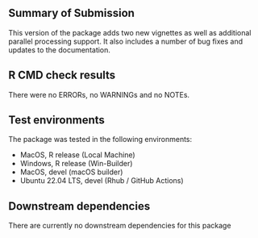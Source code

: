 ## Summary of Submission

This version of the package adds two new vignettes as well as additional parallel processing support. It also includes a number of bug fixes and updates to the documentation.


## R CMD check results

There were no ERRORs, no WARNINGs and no NOTEs.


## Test environments

The package was tested in the following environments:

- MacOS, R release (Local Machine)
- Windows, R release (Win-Builder)
- MacOS, devel (macOS builder)
- Ubuntu 22.04 LTS, devel (Rhub / GitHub Actions)


## Downstream dependencies

There are currently no downstream dependencies for this package
